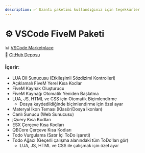 ```yaml
---
description: ✅ Uzantı paketimi kullandığınız için teşekkürler
---
```


# ⚙️ VSCode FiveM Paketi

📊 [VSCode Marketplace](https://marketplace.visualstudio.com/items?itemName=ViorityGroup.fivem-development)\
🔧 [GitHub Deposu](https://github.com/Tuncion/vscode-fivem-development-kit)

### İçerir:

* LUA Dil Sunucusu (Etkileşimli Sözdizimi Kontrolleri)
* Açıklamalı FiveM Yerel Kısa Kodlar
* FiveM Kaynak Oluşturucu
* FiveM Kaynağı Otomatik Yeniden Başlatma
* LUA, JS, HTML ve CSS için Otomatik Biçimlendirme
  * Dosya kaydedildiğinde biçimlendirme için özel ayar
* Materyal İkon Teması (Klasör/Dosya İkonları)
* Canlı Sunucu (Web Sunucusu)
* jQuery Kısa Kodları
* ESX Çerçeve Kısa Kodları
* QBCore Çerçeve Kısa Kodları
* Todo Vurgulama (Satır İçi ToDo işareti)
* Todo Ağacı (Geçerli çalışma alanındaki tüm ToDo'ları gör)
  * LUA, JS, HTML ve CSS ile çalışmak için özel ayar
